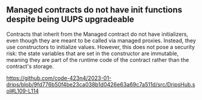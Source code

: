 ## Managed contracts do not have init functions despite being UUPS upgradeable 

Contracts that inherit from the Managed contract do not have initializers, even though they are meant to be called via managed proxies.  Instead, they use constructors to initialize values.  However, this does not pose a security risk: the state variables that are set in the constructor are immutable, meaning they are part of the runtime code of the contract rather than the contract's storage.  

https://github.com/code-423n4/2023-01-drips/blob/9fd776b50f4be23ca038b1d0426e63a69c7a511d/src/DripsHub.sol#L109-L114
